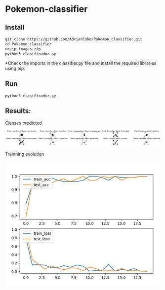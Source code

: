 # Pokemon-classifier

## Install

```
git clone https://github.com/AdrianCobo/Pokemon_classifier.git
cd Pokemon_classifier
unzip images.zip
python3 clasificador.py
```
*Check the imports in the classifier.py file and install the required libraries using pip.

## Run
```
python3 clasificador.py
```

## Results:
Classes predicted 
<div align="center">
<img width=500px src="https://github.com/AdrianCobo/Pokemon_classifier/blob/main/results/809_clases_pred.png" alt="explode"></a>
</div>

Trainning evolution
<div align="center">
<img width=500px src="https://github.com/AdrianCobo/Pokemon_classifier/blob/main/results/809_classes.png" alt="explode"></a>
</div>
